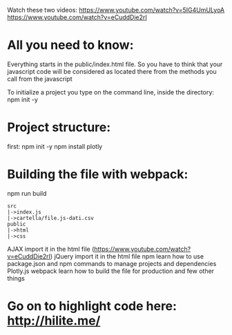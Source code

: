 Watch these two videos:
https://www.youtube.com/watch?v=5IG4UmULyoA
https://www.youtube.com/watch?v=eCuddDie2rI

# All you need to know:

Everything starts in the public/index.html file. So you have to think that
your javascript code will be considered as located there from the methods you call
from the javascript

To initialize a project you type on the command line, inside the directory:
npm init -y

# Project structure:

first: npm init -y
npm install plotly

# Building the file with webpack:

npm run build

    src
    |->index.js
    |->cartella/file.js-dati.csv
    public
    |->html
    |->css

AJAX import it in the html file (https://www.youtube.com/watch?v=eCuddDie2rI)
jQuery import it in the html file
npm learn how to use package.json and npm commands to manage projects and dependencies
Plotly.js
webpack learn how to build the file for production and few other things

# Go on to highlight code here: http://hilite.me/

